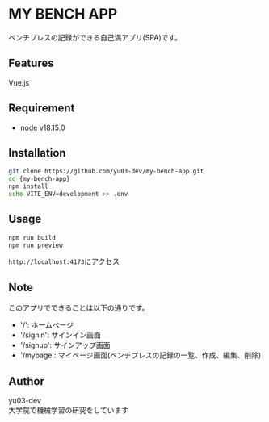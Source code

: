 # MY BENCH APP
 
ベンチプレスの記録ができる自己満アプリ(SPA)です。
 
## Features
 
Vue.js
 
## Requirement
 
* node v18.15.0
 
## Installation
 
```bash
git clone https://github.com/yu03-dev/my-bench-app.git
cd {my-bench-app}
npm install
echo VITE_ENV=development >> .env
```
 
## Usage
 
```bash
npm run build
npm run preview
```

`http://localhost:4173`にアクセス
 
## Note
 
このアプリでできることは以下の通りです。

* '/': ホームページ
* '/signin': サインイン画面
* '/signup': サインアップ画面
* '/mypage': マイページ画面(ベンチプレスの記録の一覧、作成、編集、削除)
 
## Author
 
yu03-dev  
大学院で機械学習の研究をしています